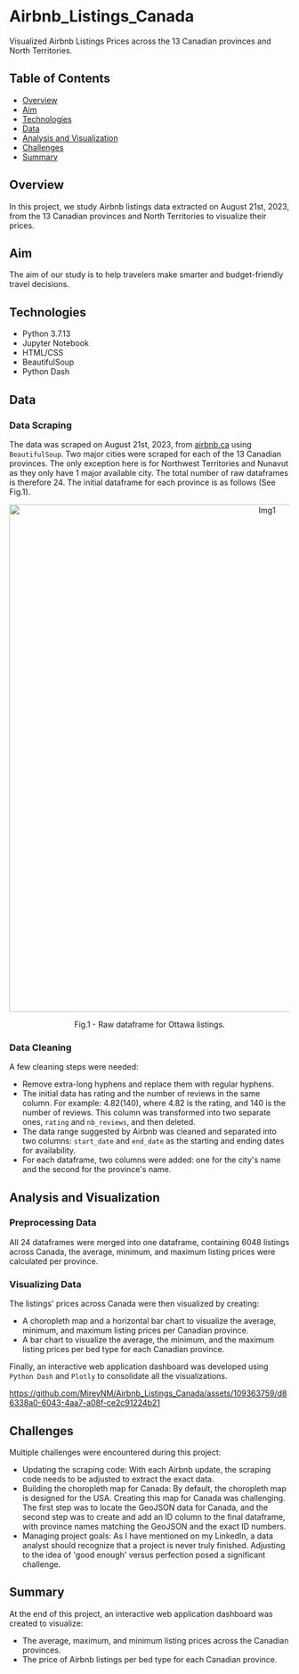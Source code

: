 # Airbnb_Listings_Canada

Visualized Airbnb Listings Prices across the 13 Canadian provinces and North Territories.

## Table of Contents 
* [Overview](#overview)
* [Aim](#aim)
* [Technologies](#technologies)
* [Data](#data)
* [Analysis and Visualization](#analysis-and-visualization)
* [Challenges](#challenges)
* [Summary](#summary)

## Overview 
In this project, we study Airbnb listings data extracted on August 21st, 2023, from the 13 Canadian provinces and North Territories to visualize their prices. 

## Aim
The aim of our study is to help travelers make smarter and budget-friendly travel decisions. 

## Technologies 
* Python 3.7.13
* Jupyter Notebook 
* HTML/CSS 
* BeautifulSoup
* Python Dash

## Data
### Data Scraping 
The data was scraped on August 21st, 2023, from [airbnb.ca](https://www.airbnb.ca/) using `BeautifulSoup`. Two major cities were scraped for each of the 13 Canadian provinces. The only exception here is for Northwest Territories and Nunavut as they only have 1 major available city. The total number of raw dataframes is therefore 24. The initial dataframe for each province is as follows (See Fig.1). 

<p align="center">
  <img width="911" alt="Img1" src="https://github.com/MireyNM/Airbnb_Listings_Canada/assets/109363759/de131329-4a7c-4683-ae93-7a836e10f795">
</p>
<p align="center">
  Fig.1 - Raw dataframe for Ottawa listings. 
</p>

### Data Cleaning 
A few cleaning steps were needed:
- Remove extra-long hyphens and replace them with regular hyphens.
- The initial data has rating and the number of reviews in the same column. For example: 4.82(140), where 4.82 is the rating, and 140 is the number of reviews. This column was transformed into two separate ones, `rating` and `nb_reviews`, and then deleted. 
- The data range suggested by Airbnb was cleaned and separated into two columns: `start_date` and `end_date` as the starting and ending dates for availability. 
- For each dataframe, two columns were added: one for the city's name and the second for the province's name.

## Analysis and Visualization
### Preprocessing Data  
All 24 dataframes were merged into one dataframe, containing 6048 listings across Canada, the average, minimum, and maximum listing prices were calculated per province.

### Visualizing Data  
The listings' prices across Canada were then visualized by creating:
- A choropleth map and a horizontal bar chart to visualize the average, minimum, and maximum listing prices per Canadian province.
- A bar chart to visualize the average, the minimum, and the maximum listing prices per bed type for each Canadian province.

Finally, an interactive web application dashboard was developed using `Python Dash` and `Plotly` to consolidate all the visualizations.

https://github.com/MireyNM/Airbnb_Listings_Canada/assets/109363759/d86338a0-6043-4aa7-a08f-ce2c91224b21

## Challenges
Multiple challenges were encountered during this project:
* Updating the scraping code: With each Airbnb update, the scraping code needs to be adjusted to extract the exact data.
* Building the choropleth map for Canada: By default, the choropleth map is designed for the USA. Creating this map for Canada was challenging. The first step was to locate the GeoJSON data for Canada, and the second step was to create and add an ID column to the final dataframe, with province names matching the GeoJSON and the exact ID numbers.
* Managing project goals: As I have mentioned on my LinkedIn, a data analyst should recognize that a project is never truly finished. Adjusting to the idea of 'good enough' versus perfection posed a significant challenge.

## Summary 
At the end of this project, an interactive web application dashboard was created to visualize:
- The average, maximum, and minimum listing prices across the Canadian provinces. 
- The price of Airbnb listings per bed type for each Canadian province.
